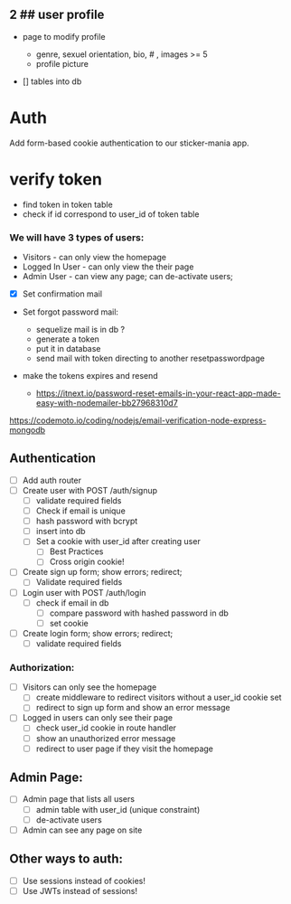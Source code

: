 ## 2 ## user profile

* page to modify profile
	* genre, sexuel orientation, bio, # , images >= 5  
	* profile picture

* [] tables into db



# Auth

Add form-based cookie authentication to our sticker-mania app.

# verify token
* find token in token table
* check if id correspond to user_id of token table

### We will have 3 types of users:
* Visitors - can only view the homepage
* Logged In User - can only view the their page
* Admin User - can view any page; can de-activate users;

* [X] Set confirmation mail
* Set forgot password mail:
	* sequelize mail is in db ?
	* generate a token
	* put it in database
	* send mail with token directing to another resetpasswordpage

* make the tokens expires and resend

	* https://itnext.io/password-reset-emails-in-your-react-app-made-easy-with-nodemailer-bb27968310d7


https://codemoto.io/coding/nodejs/email-verification-node-express-mongodb
## Authentication
* [ ] Add auth router
* [ ] Create user with POST /auth/signup
	* [ ] validate required fields
	* [ ] Check if email is unique
	* [ ] hash password with bcrypt
	* [ ] insert into db
	* [ ] Set a cookie with user_id after creating user
		* [ ] Best Practices
		* [ ] Cross origin cookie!
* [ ] Create sign up form; show errors; redirect;
	* [ ] Validate required fields
* [ ] Login user with POST /auth/login
	* [ ] check if email in db
		* [ ] compare password with hashed password in db
		* [ ] set cookie
* [ ] Create login form; show errors; redirect;
 	* [ ] validate required fields

### Authorization:
* [ ] Visitors can only see the homepage
	* [ ] create middleware to redirect visitors without a user_id cookie set
	* [ ] redirect to sign up form and show an error message
* [ ] Logged in users can only see their page
	* [ ] check user_id cookie in route handler
 	* [ ] show an unauthorized error message
	* [ ] redirect to user page if they visit the homepage

## Admin Page:
* [ ] Admin page that lists all users
	* [ ] admin table with user_id (unique constraint)
	* [ ] de-activate users
* [ ] Admin can see any page on site

## Other ways to auth:
* [ ] Use sessions instead of cookies!
* [ ] Use JWTs instead of sessions!
